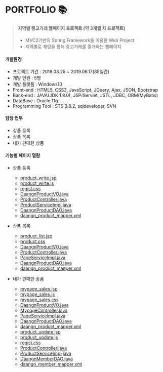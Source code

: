 # PORTFOLIO :books:

> #### 지역별 중고거래 웹페이지 프로젝트 (약 3개월 차 프로젝트)
> * MVC2기반의 Spring Framework를 이용한 Web Project
>  * 지역별로 채팅을 통해 중고거래를 중개하는 웹페이지


#### 개발환경
* 프로젝트 기간 : 2019.03.25 ~ 2019.06.17(85일간)
* 개발 인원 : 5명
* 개발 플랫폼 : Windows10
* Front-end : HTML5, CSS3, JavaScript, JQuery, Ajax, JSON, Bootstrap
* Back-end : JAVA(JDK 1.8.0), JSP/Servlet, JSTL, JDBC, ORM(MyBatis)
* DataBase : Oracle 11g
* Programming Tool : STS 3.8.2, sqldeveloper, SVN

#### 담당 업무
* 상품 등록
* 상품 목록
* 내가 판매한 상품

#### 기능별 페이지 열람
* 상품 등록
  + [product_write.jsp](https://github.com/HelloLizzyWorld/MyProject/blob/master/Elite/src/main/webapp/WEB-INF/views/product/product_write.jsp)
  + [product_wirte.js](https://github.com/HelloLizzyWorld/MyProject/blob/master/Elite/src/main/webapp/resources/js/product_write.js)
  + [regist.css](https://github.com/HelloLizzyWorld/MyProject/blob/master/Elite/src/main/webapp/resources/css/regist.css)
  + [DaangnProductVO.java](https://github.com/HelloLizzyWorld/MyProject/blob/master/Elite/src/main/java/com/elite/vo/DaangnProductVO.java)
  + [ProductController.java](https://github.com/HelloLizzyWorld/MyProject/blob/master/Elite/src/main/java/com/elite/daangn/ProductController.java)
  + [ProductServiceImpl.java](https://github.com/HelloLizzyWorld/MyProject/blob/master/Elite/src/main/java/com/elite/service/ProductServiceImpl.java)
  + [DaangnProductDAO.java](https://github.com/HelloLizzyWorld/MyProject/blob/master/Elite/src/main/java/com/elite/dao/DaangnProductDAO.java)
  + [daangn_product_mapper.xml](https://github.com/HelloLizzyWorld/MyProject/blob/master/Elite/src/main/java/com/elite/mapper/daangn_product_mapper.xml)

* 상품 목록
  + [product_list.jsp](https://github.com/HelloLizzyWorld/MyProject/blob/master/Elite/src/main/webapp/WEB-INF/views/product/product_list.jsp)
  + [product.css](https://github.com/HelloLizzyWorld/MyProject/blob/master/Elite/src/main/webapp/resources/css/product.css)
  + [DaangnProductVO.java](https://github.com/HelloLizzyWorld/MyProject/blob/master/Elite/src/main/java/com/elite/vo/DaangnProductVO.java)
  + [ProductController.java](https://github.com/HelloLizzyWorld/MyProject/blob/master/Elite/src/main/java/com/elite/daangn/ProductController.java)
  + [PageServiceImpl.java](https://github.com/HelloLizzyWorld/MyProject/blob/master/Elite/src/main/java/com/elite/service/PageServiceImpl.java)
  + [DaangnProductDAO.java](https://github.com/HelloLizzyWorld/MyProject/blob/master/Elite/src/main/java/com/elite/dao/DaangnProductDAO.java)
  + [daangn_product_mapper.xml](https://github.com/HelloLizzyWorld/MyProject/blob/master/Elite/src/main/java/com/elite/mapper/daangn_product_mapper.xml)

* 내가 판매한 상품
  + [mypage_sales.jsp](https://github.com/HelloLizzyWorld/MyProject/blob/master/Elite/src/main/webapp/WEB-INF/views/mypage/mypage_sales.jsp)
  + [mypage_sales.js](https://github.com/HelloLizzyWorld/MyProject/blob/master/Elite/src/main/webapp/resources/js/mypage_sales.js)
  + [mypage_sales.css](https://github.com/HelloLizzyWorld/MyProject/blob/master/Elite/src/main/webapp/resources/css/mypage_sales.css)
  + [DaangnProductVO.java](https://github.com/HelloLizzyWorld/MyProject/blob/master/Elite/src/main/java/com/elite/vo/DaangnProductVO.java)
  + [MypageController.java](https://github.com/HelloLizzyWorld/MyProject/blob/master/Elite/src/main/java/com/elite/daangn/MypageController.java)
  + [PageServiceImpl.java](https://github.com/HelloLizzyWorld/MyProject/blob/master/Elite/src/main/java/com/elite/service/PageServiceImpl.java)
  + [DaangnProductDAO.java](https://github.com/HelloLizzyWorld/MyProject/blob/master/Elite/src/main/java/com/elite/dao/DaangnProductDAO.java)
  + [daangn_product_mapper.xml](https://github.com/HelloLizzyWorld/MyProject/blob/master/Elite/src/main/java/com/elite/mapper/daangn_product_mapper.xml)
  + [product_update.jsp](https://github.com/HelloLizzyWorld/MyProject/blob/master/Elite/src/main/webapp/WEB-INF/views/product/product_update.jsp)
  + [product_update.js](https://github.com/HelloLizzyWorld/MyProject/blob/master/Elite/src/main/webapp/resources/js/product_update.js)
  + [regist.css](https://github.com/HelloLizzyWorld/MyProject/blob/master/Elite/src/main/webapp/resources/css/regist.css)
  + [ProductController.java](https://github.com/HelloLizzyWorld/MyProject/blob/master/Elite/src/main/java/com/elite/daangn/ProductController.java)
  + [ProductServiceImpl.java](https://github.com/HelloLizzyWorld/MyProject/blob/master/Elite/src/main/java/com/elite/service/ProductServiceImpl.java)
  + [DaangnMemberDAO.java](https://github.com/HelloLizzyWorld/MyProject/blob/master/Elite/src/main/java/com/elite/dao/DaangnMemberDAO.java)
  + [daangn_member_mapper.xml](https://github.com/HelloLizzyWorld/MyProject/blob/master/Elite/src/main/java/com/elite/mapper/daangn_member_mapper.xml)


